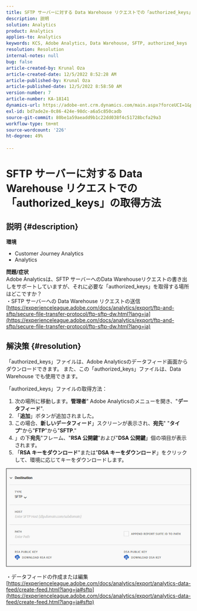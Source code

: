 ```yaml
---
title: SFTP サーバーに対する Data Warehouse リクエストでの「authorized_keys」の取得方法
description: 説明
solution: Analytics
product: Analytics
applies-to: Analytics
keywords: KCS, Adobe Analytics, Data Warehouse, SFTP, authorized_keys
resolution: Resolution
internal-notes: null
bug: false
article-created-by: Krunal Oza
article-created-date: 12/5/2022 8:52:28 AM
article-published-by: Krunal Oza
article-published-date: 12/5/2022 8:58:50 AM
version-number: 7
article-number: KA-18141
dynamics-url: https://adobe-ent.crm.dynamics.com/main.aspx?forceUCI=1&pagetype=entityrecord&etn=knowledgearticle&id=eb9b5f22-7a74-ed11-81aa-6045bd006c82
exl-id: bd7ade2e-0c86-424e-98dc-a6a5c850cadb
source-git-commit: 80be1a59aeadd9b1c22dd038f4c51728bcfa29a3
workflow-type: tm+mt
source-wordcount: '226'
ht-degree: 49%

---
```


# SFTP サーバーに対する Data Warehouse リクエストでの「authorized_keys」の取得方法

## 説明 {#description}

<b>環境</b>
- Customer Journey Analytics
- Analytics



<b>問題/症状</b><br>Adobe Analyticsは、SFTP サーバーへのData Warehouseリクエストの書き出しをサポートしていますが、それに必要な「authorized_keys」を取得する場所はどこですか？<br>
・SFTP サーバーへの Data Warehouse リクエストの送信
[https://experienceleague.adobe.com/docs/analytics/export/ftp-and-sftp/secure-file-transfer-protocol/ftp-sftp-dw.html?lang=ja](https://experienceleague.adobe.com/docs/analytics/export/ftp-and-sftp/secure-file-transfer-protocol/ftp-sftp-dw.html?lang=ja)

## 解決策 {#resolution}


「authorized_keys」ファイルは、Adobe Analyticsのデータフィード画面からダウンロードできます。 また、この「authorized_keys」ファイルは、Data Warehouse でも使用できます。

「authorized_keys」ファイルの取得方法：

1. 次の場所に移動します。<b>管理者</b>&quot; Adobe Analyticsのメニューを開き、&quot;<b>データフィード</b>&quot;.
2. 「<b>追加</b>」ボタンが追加されました。
3. この場合、<b>新しいデータフィード</b>」スクリーンが表示され、<b>宛先</b>&quot; &quot;<b>タイプ</b>&quot;から&quot;<b>FTP</b>&quot;から&quot;<b>SFTP</b>.&quot;
4. 」の下<b>宛先</b>&quot;フレーム、&quot;<b>RSA 公開鍵</b>&quot;および&quot;<b>DSA 公開鍵</b>」個の項目が表示されます。
5. 「<b>RSA キーをダウンロード</b>&quot;または&quot;<b>DSA キーをダウンロード</b>」をクリックして、環境に応じてキーをダウンロードします。


![](assets/50e37472-899b-ec11-b400-00224805a4ef.png)

・データフィードの作成または編集
[https://experienceleague.adobe.com/docs/analytics/export/analytics-data-feed/create-feed.html?lang=ja#sftp](https://experienceleague.adobe.com/docs/analytics/export/analytics-data-feed/create-feed.html?lang=ja#sftp)
